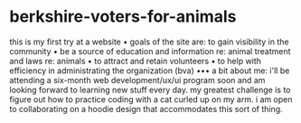 # berkshire-voters-for-animals
this is my first try at a website • goals of the site are: to gain visibility in the community • be a source of education and information re: animal treatment and laws re: animals • to attract and retain volunteers • to help with efficiency in administrating the organization (bva)
••• a bit about me: i'll be attending a six-month web development/ux/ui program soon and am looking forward to learning new stuff every day. my greatest challenge is to figure out how to practice coding with a cat curled up on my arm. i am open to collaborating on a hoodie design that accommodates this sort of thing.
